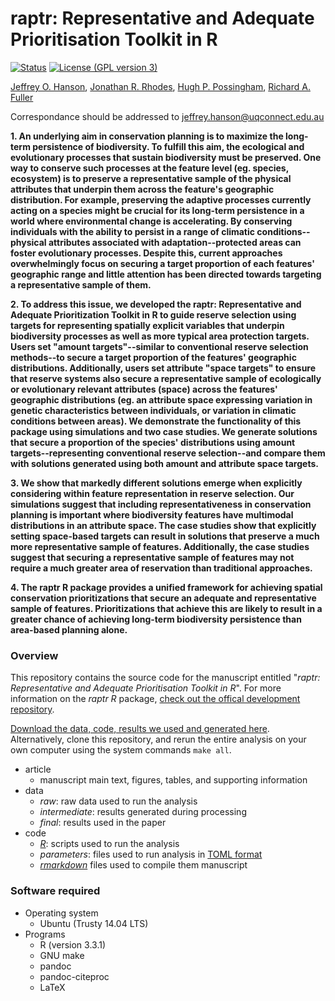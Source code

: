 raptr: Representative and Adequate Prioritisation Toolkit in R
==============================================================
[![Status](https://img.shields.io/badge/status-in%20prep-red.svg?style=flat-square)]()
[![License (GPL version 3)](https://img.shields.io/badge/license-GNU%20GPL%20version%203-brightgreen.svg?style=flat-square)](http://opensource.org/licenses/GPL-3.0)

[Jeffrey O. Hanson](http://www.jeffrey-hanson.com), [Jonathan R. Rhodes](https://rhodesconservation.com/people/jonathan-rhodes/), [Hugh P. Possingham](http://www.possinghamlab.org/people-new/all-lab-members/570-hugh-possingham.html), [Richard A. Fuller](https://www.fullerlab.org/drrichardfuller/)

Correspondance should be addressed to [jeffrey.hanson@uqconnect.edu.au](mailto:jeffrey.hanson@uqconnect.edu.au)

**1. An underlying aim in conservation planning is to maximize the long-term persistence of biodiversity. To fulfill this aim, the ecological and evolutionary processes that sustain biodiversity must be preserved. One way to conserve such processes at the feature level (eg. species, ecosystem) is to preserve a representative sample of the physical attributes that underpin them across the feature's geographic distribution. For example, preserving the adaptive processes currently acting on a species might be crucial for its long-term persistence in a world where environmental change is accelerating. By conserving individuals with the ability to persist in a range of climatic conditions--physical attributes associated with adaptation--protected areas can foster evolutionary processes. Despite this, current approaches overwhelmingly focus on securing a target proportion of each features' geographic range and little attention has been directed towards targeting a representative sample of them.**

**2. To address this issue, we developed the raptr: Representative and Adequate Prioritization Toolkit in R to guide reserve selection using targets for representing spatially explicit variables that underpin biodiversity processes as well as more typical area protection targets. Users set "amount targets"--similar to conventional reserve selection methods--to secure a target proportion of the features' geographic distributions. Additionally, users set attribute "space targets" to ensure that reserve systems also secure a representative sample of ecologically or evolutionary relevant attributes (space) across the features' geographic distributions (eg. an attribute space expressing variation in genetic characteristics between individuals, or variation in climatic conditions between areas). We demonstrate the functionality of this package using simulations and two case studies. We generate solutions that secure a proportion of the species' distributions using amount targets--representing conventional reserve selection--and compare them with solutions generated using both amount and attribute space targets.**

**3. We show that markedly different solutions emerge when explicitly considering within feature representation in reserve selection. Our simulations suggest that including representativeness in conservation planning is important where biodiversity features have multimodal distributions in an attribute space. The case studies show that explicitly setting space-based targets can result in solutions that preserve a much more representative sample of features. Additionally, the case studies suggest that securing a representative sample of features may not require a much greater area of reservation than traditional approaches.**

**4. The raptr R package provides a unified framework for achieving spatial conservation prioritizations that secure an adequate and representative sample of features. Prioritizations that achieve this are likely to result in a greater chance of achieving long-term biodiversity persistence than area-based planning alone.**

### Overview

This repository contains the source code for the manuscript entitled "_raptr: Representative and Adequate Prioritisation Toolkit in R_". For more information on the _raptr R_ package, [check out the offical development repository](http://www.github.com/jeffreyhanson/raptr). 

[Download the data, code, results we used and generated here](https://github.com/jeffreyhanson/raptr-manuscript/releases/latest). Alternatively, clone this repository, and rerun the entire analysis on your own computer using the system commands `make all`. 

* article
	+ manuscript main text, figures, tables, and supporting information
* data
	+ _raw_: raw data used to run the analysis
	+ _intermediate_: results generated during processing
	+ _final_: results used in the paper
* code
	+ [_R_](https://www.r-project.org): scripts used to run the analysis 
	+ _parameters_: files used to run analysis in [TOML format](https://github.com/toml-lang/toml)
	+ [_rmarkdown_](https://wwww.rmarkdown.rstudio.com) files used to compile them manuscript

### Software required

* Operating system
	+ Ubuntu (Trusty 14.04 LTS)
* Programs
	+ R (version 3.3.1)
	+ GNU make
	+ pandoc
	+ pandoc-citeproc
	+ LaTeX
